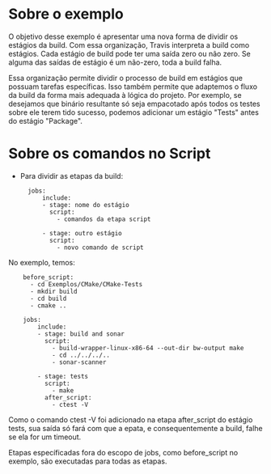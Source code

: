 # Sobre o exemplo
O objetivo desse exemplo é apresentar uma nova forma de dividir os estágios da build. Com essa organização, Travis interpreta a build como estágios.
Cada estágio de build pode ter uma saída zero ou não zero. Se alguma das saídas de estágio é um não-zero, toda a build falha.


Essa organização permite dividir o processo de build em estágios que possuam tarefas específicas. Isso também permite que adaptemos o fluxo da build
da forma mais adequada à lógica do projeto. Por exemplo, se desejamos que binário resultante só seja empacotado após todos os testes sobre ele terem
tido sucesso, podemos adicionar um estágio "Tests" antes do estágio "Package".

# Sobre os comandos no Script

* Para dividir as etapas da build:

        jobs:
			include:
			- stage: nome do estágio
			  script:
				- comandos da etapa script

			- stage: outro estágio
			  script:
				- novo comando de script


No exemplo, temos:

		before_script:
		  - cd Exemplos/CMake/CMake-Tests
		  - mkdir build
		  - cd build
		  - cmake ..

		jobs:
			include:
			- stage: build and sonar
			  script:
				- build-wrapper-linux-x86-64 --out-dir bw-output make        
				- cd ../../../..
				- sonar-scanner

			- stage: tests
			  script:
				- make
			  after_script:
				- ctest -V


Como o comando ctest -V foi adicionado na etapa after_script do estágio tests, sua saída só fará com que a epata, 
e consequentemente a build, falhe se ela for um timeout.

Etapas específicadas fora do escopo de jobs, como before_script no exemplo, são executadas para todas as etapas.